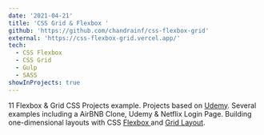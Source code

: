 ```yaml
---
date: '2021-04-21'
title: 'CSS Grid & Flexbox '
github: 'https://github.com/chandrainf/css-flexbox-grid'
external: 'https://css-flexbox-grid.vercel.app/'
tech:
  - CSS Flexbox
  - CSS Grid
  - Gulp
  - SASS
showInProjects: true
---
```


11 Flexbox & Grid CSS Projects example. Projects based on [Udemy](https://www.udemy.com/course/css-grid-flexbox-the-ultimate-course-build-10-projects/). Several examples including a AirBNB Clone, Udemy & Netflix Login Page. Building one-dimensional layouts with CSS [Flexbox ](https://www.w3schools.com/css) and [Grid Layout](https://www.w3schools.com/css/css_grid.asp).
